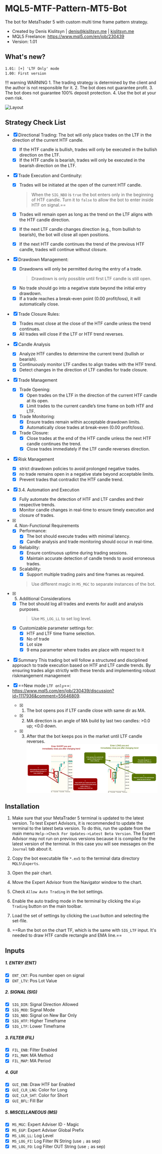 # MQL5-MTF-Pattern-MT5-Bot
The bot for MetaTrader 5 with custom multi time frame pattern strategy.

* Created by Denis Kislitsyn | denis@kislitsyn.me | [kislitsyn.me](https://kislitsyn.me/personal/algo)
* MQL5 Freelance: https://www.mql5.com/en/job/230439
* Version: 1.01


## What's new?
```
1.01: [+] 'LTF Only' mode
1.00: First version
```

!!! warning WARNING
    1. The trading strategy is determined by the client and the author is not responsible for it.
    2. The bot does not guarantee profit.
    3. The bot does not guarantee 100% deposit protection.
    4. Use the bot at your own risk.

![Layout](img/UM001.%20Layout.gif)

## Strategy Check List

- [x] Directional Trading: The bot will only place trades on the LTF in the direction of the current HTF candle.
    - [x] If the HTF candle is bullish, trades will only be executed in the bullish direction on the LTF.
    - [x] If the HTF candle is bearish, trades will only be executed in the bearish direction on the LTF.

- [x] Trade Execution and Continuity:
    - [x] Trades will be initiated at the open of the current HTF candle. 
        > When the `SIG_NBO` is `true` the bot enters only in the beginning of HTF candle. Turn it to `false` to allow the bot to enter inside HTF on signal.==

    - [x] Trades will remain open as long as the trend on the LTF aligns with the HTF candle direction.
    - [x] If the next LTF candle changes direction (e.g., from bullish to bearish), the bot will close all open positions.
    - [x] If the next HTF candle continues the trend of the previous HTF candle, trades will continue without closure.

- [x] Drawdown Management:
    - [x] Drawdowns will only be permitted during the entry of a trade.
        > Drawdown is only possible until first LTF candle is still open.
    - [x] No trade should go into a negative state beyond the initial entry drawdown.
    - [x] If a trade reaches a break-even point (0.00 profit/loss), it will automatically close.

- [x] Trade Closure Rules:
    - [x] Trades must close at the close of the HTF candle unless the trend continues.
    - [x] All trades will close if the LTF or HTF trend reverses.

- [x] Candle Analysis
    - [x] Analyze HTF candles to determine the current trend (bullish or bearish).
    - [x] Continuously monitor LTF candles to align trades with the HTF trend.
    - [x] Detect changes in the direction of LTF candles for trade closure.

- [x] Trade Management
    - [x] Trade Opening:
        - [x] Open trades on the LTF in the direction of the current HTF candle at its open.
        - [x] Limit trades to the current candle’s time frame on both HTF and LTF.
    - [x] Trade Monitoring:
        - [x] Ensure trades remain within acceptable drawdown limits.
        - [x] Automatically close trades at break-even (0.00 profit/loss).
    - [x] Trade Closure:
        - [x] Close trades at the end of the HTF candle unless the next HTF candle continues the trend.
        - [x] Close trades immediately if the LTF candle reverses direction.

- [x] Risk Management
    - [x] strict drawdown policies to avoid prolonged negative trades.
    - [x] no trade remains open in a negative state beyond acceptable limits.
    - [x] Prevent trades that contradict the HTF candle trend.

- [x] 3.4. Automation and Execution
    - [x] Fully automate the detection of HTF and LTF candles and their respective trends.
    - [x] Monitor candle changes in real-time to ensure timely execution and closure of trades.

- [x] 4. Non-Functional Requirements
    - [x] Performance:
        - [x] The bot should execute trades with minimal latency.
        - [x] Candle analysis and trade monitoring should occur in real-time.
    - [x] Reliability:
        - [x] Ensure continuous uptime during trading sessions.
        - [x] Maintain accurate detection of candle trends to avoid erroneous trades.
    - [x] Scalability:
        - [x] Support multiple trading pairs and time frames as required.
        > Use different magic in `MS_MGC` to separate instances of the bot.

- [x] 5. Additional Considerations
    - [x] The bot should log all trades and events for audit and analysis purposes.
        > Use `MS_LOG_LL` to set log level.
    - [x] Customizable parameter settings for:
        - [x] HTF and LTF time frame selection.
        - [x] No of trade
        - [x] Lot size
        - [x] 9 ema paramerter where trades are place with respect to it

- [x] Summary This trading bot will follow a structured and disciplined approach to trade execution based on HTF and LTF candle trends. By ensuring trades align strictly with these trends and implementing robust riskmangement management

- [x] ==New mode `LTF only`==: https://www.mql5.com/en/job/230439/discussion?id=1117936&comment=55646809. 
    - [x] 1. The bot opens pos if LTF candle close with same dir as MA.
    - [x] 2. MA direction is an angle of MA build by last two candles: >0.0 up; <0.0 down.
    - [x] 3. After that the bot keeps pos in the market until LTF candle reverses.
    ![LTF mode layout](img/UM001.%20LTF%20Mode%20Layout.png)

## Installation
1. Make sure that your MetaTrader 5 terminal is updated to the latest version. To test Expert Advisors, it is recommended to update the terminal to the latest beta version. To do this, run the update from the main menu `Help->Check For Updates->Latest Beta Version`. The Expert Advisor may not run on previous versions because it is compiled for the latest version of the terminal. In this case you will see messages on the `Journal` tab about it.
2. Copy the bot executable file `*.ex5` to the terminal data directory `MQL5\Experts`.
3. Open the pair chart.
4. Move the Expert Advisor from the Navigator window to the chart.
5. Check `Allow Auto Trading` in the bot settings.
6. Enable the auto trading mode in the terminal by clicking the `Algo Trading` button on the main toolbar.
7. Load the set of settings by clicking the `Load` button and selecting the set-file.

8. ==Run the bot on the chart TF, which is the same with `SIG_LTF` input. It's needed to draw HTF candle rectangle and EMA line.==

## Inputs

##### 1. ENTRY (ENT)
- [x] `ENT_CNT`: Pos number open on signal
- [x] `ENT_LTV`: Pos Lot Value

##### 2. SIGNAL (SIG)
- [x] `SIG_DIR`: Signal Direction Allowed
- [x] `SIG_MOD`: Signal Mode
- [x] `SIG_NBO`: Signal on New Bar Only
- [x] `SIG_HTF`: Higher Timeframe
- [x] `SIG_LTF`: Lower Timeframe

##### 3. FILTER (FIL)
- [x] `FIL_ENB`: Filter Enabled
- [x] `FIL_MAM`: MA Method
- [x] `FIL_MAP`: MA Period

##### 4. GUI
- [x] `GUI_ENB`: Draw HTF bar Enabled
- [x] `GUI_CLR_LNG`: Color for Long
- [x] `GUI_CLR_SHT`: Color for Short
- [x] `GUI_BFL`: Fill Bar

##### 5. MISCELLANEOUS (MS)
- [x] `MS_MGC`: Expert Adviser ID - Magic
- [x] `MS_EGP`: Expert Adviser Global Prefix
- [x] `MS_LOG_LL`: Log Level
- [x] `MS_LOG_FI`: Log Filter IN String (use `;` as sep)
- [x] `MS_LOG_FO`: Log Filter OUT String (use `;` as sep)